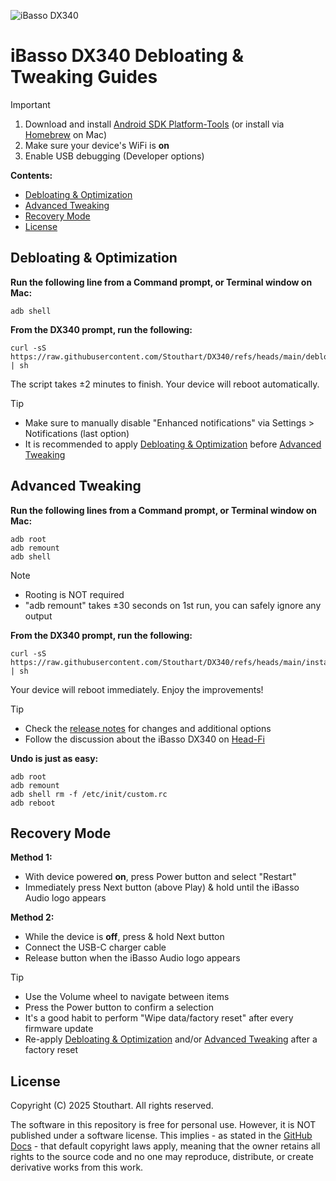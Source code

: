 <!-- v5.0, Copyright (C) 2025 Stouthart. All rights reserved. -->

![iBasso DX340]

# iBasso DX340 Debloating & Tweaking Guides

> [!IMPORTANT]
>
> 1. Download and install [Android SDK Platform-Tools] (or install via [Homebrew] on Mac)
> 2. Make sure your device's WiFi is **on**
> 3. Enable USB debugging (Developer options)

**Contents:**

- [Debloating & Optimization]
- [Advanced Tweaking]
- [Recovery Mode](#recovery-mode)
- [License](#license)

## Debloating & Optimization

**Run the following line from a Command prompt, or Terminal window on Mac:**

```
adb shell
```

**From the DX340 prompt, run the following:**

```
curl -sS https://raw.githubusercontent.com/Stouthart/DX340/refs/heads/main/debloat.sh | sh
```

The script takes ±2 minutes to finish. Your device will reboot automatically.

> [!TIP]
>
> - Make sure to manually disable "Enhanced notifications" via Settings > Notifications (last option)
> - It is recommended to apply [Debloating & Optimization] before [Advanced Tweaking]

## Advanced Tweaking

**Run the following lines from a Command prompt, or Terminal window on Mac:**

```
adb root
adb remount
adb shell
```

> [!NOTE]
>
> - Rooting is NOT required
> - "adb remount" takes ±30 seconds on 1st run, you can safely ignore any output

**From the DX340 prompt, run the following:**

```
curl -sS https://raw.githubusercontent.com/Stouthart/DX340/refs/heads/main/install.sh | sh
```

Your device will reboot immediately. Enjoy the improvements!

> [!TIP]
>
> - Check the [release notes] for changes and additional options
> - Follow the discussion about the iBasso DX340 on [Head-Fi]

**Undo is just as easy:**

```
adb root
adb remount
adb shell rm -f /etc/init/custom.rc
adb reboot
```

## Recovery Mode

**Method 1:**

- With device powered **on**, press Power button and select "Restart"
- Immediately press Next button (above Play) & hold until the iBasso Audio logo appears
<!-- https://www.head-fi.org/threads/dx320-rohm-dac-chips-android-11-amp11mk2s-new-fw-2-07.962274/page-188#post-17009540 -->

**Method 2:**

- While the device is **off**, press & hold Next button
- Connect the USB-C charger cable
- Release button when the iBasso Audio logo appears
<!-- https://www.head-fi.org/threads/ibasso-dx300-qualcomm-snapdragon-660-octa-core-6gb-ram-new-firmware-2-00-android-11.943221/page-353#post-16285599 -->

> [!TIP]
>
> - Use the Volume wheel to navigate between items
> - Press the Power button to confirm a selection
> - It's a good habit to perform "Wipe data/factory reset" after every firmware update
> - Re-apply [Debloating & Optimization] and/or [Advanced Tweaking] after a factory reset

## License

Copyright (C) 2025 Stouthart. All rights reserved.

The software in this repository is free for personal use. However, it is NOT published under a software license. This implies - as stated in the [GitHub Docs] - that default copyright laws apply, meaning that the owner retains all rights to the source code and no one may reproduce, distribute, or create derivative works from this work.

[iBasso DX340]: https://ibasso.com/wp-content/uploads/2024/12/2024-12-24469.webp
[Android SDK Platform-Tools]: https://developer.android.com/tools/releases/platform-tools
[Homebrew]: https://formulae.brew.sh/cask/android-platform-tools
[Debloating & Optimization]: #debloating--optimization
[Advanced Tweaking]: #advanced-tweaking
[release notes]: https://github.com/Stouthart/DX340/releases
[Head-Fi]: https://www.head-fi.org/threads/dx340-ibasso-developed-discret-dac-easily-replaceable-batteries-amp-modules-new-firmware-on-1st-page-v1-01-local-update.974099/
[GitHub Docs]: https://docs.github.com/en/repositories/managing-your-repositorys-settings-and-features/customizing-your-repository/licensing-a-repository
